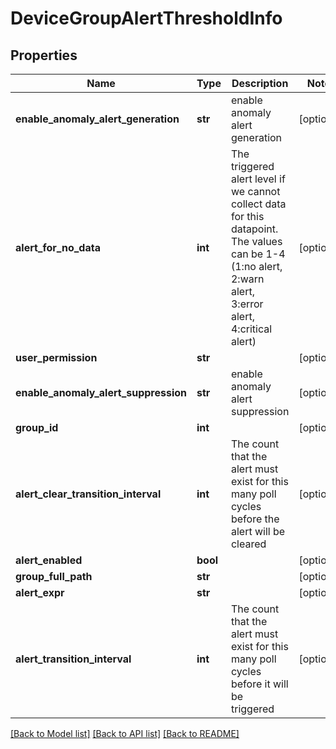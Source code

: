 # DeviceGroupAlertThresholdInfo

## Properties
Name | Type | Description | Notes
------------ | ------------- | ------------- | -------------
**enable_anomaly_alert_generation** | **str** | enable anomaly alert generation | [optional] 
**alert_for_no_data** | **int** | The triggered alert level if we cannot collect data for this datapoint. The values can be 1-4 (1:no alert, 2:warn alert, 3:error alert, 4:critical alert) | [optional] 
**user_permission** | **str** |  | [optional] 
**enable_anomaly_alert_suppression** | **str** | enable anomaly alert suppression | [optional] 
**group_id** | **int** |  | [optional] 
**alert_clear_transition_interval** | **int** | The count that the alert must exist for this many poll cycles before the alert will be cleared | [optional] 
**alert_enabled** | **bool** |  | [optional] 
**group_full_path** | **str** |  | [optional] 
**alert_expr** | **str** |  | [optional] 
**alert_transition_interval** | **int** | The count that the alert must exist for this many poll cycles before it will be triggered | [optional] 

[[Back to Model list]](../README.md#documentation-for-models) [[Back to API list]](../README.md#documentation-for-api-endpoints) [[Back to README]](../README.md)


